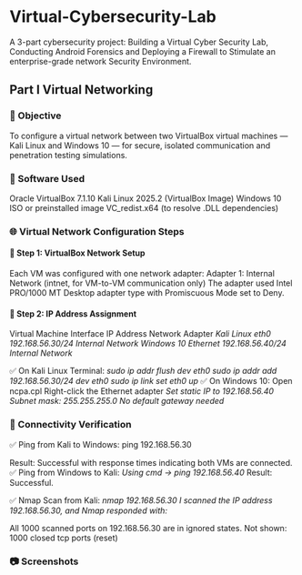 # Virtual-Cybersecurity-Lab
A 3-part cybersecurity project: Building a Virtual Cyber Security Lab, Conducting Android Forensics and Deploying a Firewall to Stimulate an enterprise-grade network Security Environment.
## Part I Virtual Networking
### 🎯 Objective
To configure a virtual network between two VirtualBox virtual machines — Kali Linux and Windows 10 — for secure, isolated communication and penetration testing simulations.

### 💾 Software Used
Oracle VirtualBox 7.1.10
Kali Linux 2025.2 (VirtualBox Image)
Windows 10 ISO or preinstalled image
VC_redist.x64 (to resolve .DLL dependencies)

### 🌐 Virtual Network Configuration Steps
#### 📡 Step 1: VirtualBox Network Setup
Each VM was configured with one network adapter:
Adapter 1: Internal Network (intnet, for VM-to-VM communication only)
The adapter used Intel PRO/1000 MT Desktop adapter type with Promiscuous Mode set to Deny.

#### 🔗 Step 2: IP Address Assignment

Virtual Machine	Interface	IP Address	Network Adapter
*Kali Linux	eth0	192.168.56.30/24	Internal Network*
*Windows 10	Ethernet	192.168.56.40/24	Internal Network*
			
✅ On Kali Linux Terminal:
*sudo ip addr flush dev eth0*
*sudo ip addr add 192.168.56.30/24 dev eth0*
*sudo ip link set eth0 up*
✅ On Windows 10:
Open ncpa.cpl
Right-click the Ethernet adapter
*Set static IP to 192.168.56.40*
*Subnet mask: 255.255.255.0*
*No default gateway needed*

### 🔗 Connectivity Verification
✅ Ping from Kali to Windows:
ping 192.168.56.30

Result: Successful with response times indicating both VMs are connected.
✅ Ping from Windows to Kali:
*Using cmd → ping 192.168.56.40*
Result: Successful.

✅ Nmap Scan from Kali:
*nmap 192.168.56.30*
*I scanned the IP address 192.168.56.30, and Nmap responded with:*

All 1000 scanned ports on 192.168.56.30 are in ignored states.
Not shown: 1000 closed tcp ports (reset)

### 📷 Screenshots

